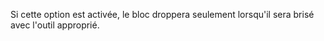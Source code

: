 Si cette option est activée, le bloc droppera seulement lorsqu'il sera brisé avec l'outil approprié.